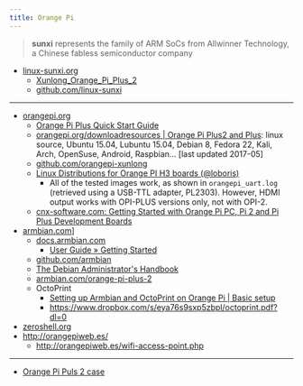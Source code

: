 ```yaml
---
title: Orange Pi
---
```


> **sunxi** represents the family of ARM SoCs from Allwinner Technology, a Chinese fabless semiconductor company

- [linux-sunxi.org](http://linux-sunxi.org)
  - [Xunlong_Orange_Pi_Plus_2](http://linux-sunxi.org/Xunlong_Orange_Pi_Plus_2)
  - [github.com/linux-sunxi](https://github.com/linux-sunxi)

---

- [orangepi.org](http://www.orangepi.org)
  - [Orange Pi Plus Quick Start Guide](http://www.orangepi.org/quickstart/start_1bb17c8e6b10168e6b38dc7c5cee0f.html)
  - [orangepi.org/downloadresources | Orange Pi Plus2 and Plus](http://www.orangepi.org/downloadresources/): linux source, Ubuntu 15.04, Lubuntu 15.04, Debian 8, Fedora 22, Kali, Arch, OpenSuse, Android, Raspbian... [last updated 2017-05]
  - [github.com/orangepi-xunlong](https://github.com/orangepi-xunlong)
  - [Linux Distributions for Orange PI H3 boards (@loboris)](http://www.orangepi.org/orangepibbsen/forum.php?mod=viewthread&tid=342&extra=page%3D1)
    - All of the tested images work, as shown in `orangepi_uart.log` (retrieved using a USB-TTL adapter, PL2303). However, HDMI output works with OPI-PLUS versions only, not with OPI-2.
  - [cnx-software.com: Getting Started with Orange Pi PC, Pi 2 and Pi Plus Development Boards](http://www.cnx-software.com/2015/09/01/getting-started-with-orange-pi-pc-pi-2-and-pi-plus-development-boards/)
- [armbian.com](https://www.armbian.com)]
  - [docs.armbian.com](https://docs.armbian.com/)
    - [User Guide » Getting Started](https://docs.armbian.com/User-Guide_Getting-Started/)
  - [github.com/armbian](https://github.com/armbian)
  - [The Debian Administrator's Handbook](https://debian-handbook.info/)
  - [armbian.com/orange-pi-plus-2](https://www.armbian.com/orange-pi-plus-2/)
  - OctoPrint
    - [Setting up Armbian and OctoPrint on Orange Pi | Basic setup](https://www.youtube.com/watch?v=new5z6e5G9U)
    - https://www.dropbox.com/s/eya76s9sxp5zbpl/octoprint.pdf?dl=0
- [zeroshell.org](http://www.zeroshell.org/)
- http://orangepiweb.es/
  - http://orangepiweb.es/wifi-access-point.php

---

- [Orange Pi Puls 2 case](https://www.thingiverse.com/thing:1290760)
